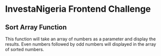 # InvestaNigeria Frontend Challenge
## Sort Array Function
This function will take an array of numbers as a parameter and display the results. Even numbers followed by odd numbers will displayed in the array of sorted numbers.
